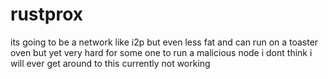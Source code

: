 # rustprox
its going to be a network like i2p but even less fat and can run on a toaster oven but yet very hard for some one to run a malicious node i dont think i will ever get around to this
currently not working

